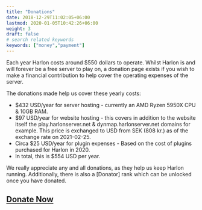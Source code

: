 ```yaml
---
title: "Donations"
date: 2018-12-29T11:02:05+06:00
lastmod: 2020-01-05T10:42:26+06:00
weight: 3
draft: false
# search related keywords
keywords: ["money","payment"]
---
```


Each year Harlon costs around $550 dollars to operate. Whilst Harlon is and will forever be a free server to play on, a donation page exists if you wish to make a financial contribution to help cover the operating expenses of the server.

The donations made help us cover these yearly costs:

- $432 USD/year for server hosting - currently an AMD Ryzen 5950X CPU & 10GB RAM.
- $97 USD/year for website hosting - this covers in addition to the website itself the play.harlonserver.net & dynmap.harlonserver.net domains for example. This price is exchanged to USD from SEK (808 kr.) as of the exchange rate on 2021-02-25.
- Circa $25 USD/year for plugin expenses - Based on the cost of plugins purchased for Harlon in 2020.
- In total, this is $554 USD per year.

We really appreciate any and all donations, as they help us keep Harlon running. Additionally, there is also a [Donator] rank which can be unlocked once you have donated.

## [Donate Now](https://donate.harlonserver.net/)


